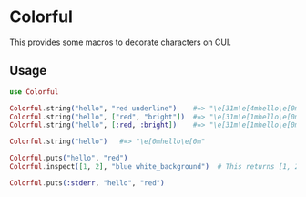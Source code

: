 # Colorful

This provides some macros to decorate characters on CUI.

## Usage

```elixir
use Colorful

Colorful.string("hello", "red underline")    #=> "\e[31m\e[4mhello\e[0m"
Colorful.string("hello", ["red", "bright"])  #=> "\e[31m\e[1mhello\e[0m"
Colorful.string("hello", [:red, :bright])    #=> "\e[31m\e[1mhello\e[0m"

Colorful.string("hello")   #=> "\e[0mhello\e[0m"

Colorful.puts("hello", "red")
Colorful.inspect([1, 2], "blue white_background")  # This returns [1, 2] like IO.inspect

Colorful.puts(:stderr, "hello", "red")
```
